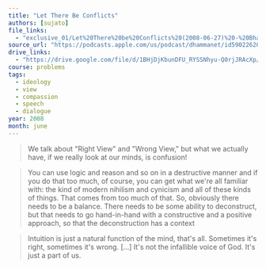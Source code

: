 ```yaml
---
title: "Let There Be Conflicts"
authors: [sujato]
file_links:
  - "exclusive_01/Let%20There%20be%20Conflicts%20(2008-06-27)%20-%20Bhante%20Sujato.mp3"
source_url: "https://podcasts.apple.com/us/podcast/dhammanet/id590226200?i=1000347334140"
drive_links:
  - "https://drive.google.com/file/d/1BHjDjKbunDFU_RYSSNhyu-Q0rjJRAcXp/view?usp=drivesdk"
course: problems
tags:
  - ideology
  - view
  - compassion
  - speech
  - dialogue
year: 2008
month: june
---
```


> We talk about "Right View" and "Wrong View," but what we actually have, if we really look at our minds, is confusion!

> You can use logic and reason and so on in a destructive manner and if you do that too much, of course, you can get what we're all familiar with: the kind of modern nihilism and cynicism and all of these kinds of things. That comes from too much of that. So, obviously there needs to be a balance. There needs to be some ability to deconstruct, but that needs to go hand-in-hand with a constructive and a positive approach, so that the deconstruction has a context

> Intuition is just a natural function of the mind, that's all. Sometimes it's right, sometimes it's wrong. [...] It's not the infallible voice of God. It's just a part of us.
